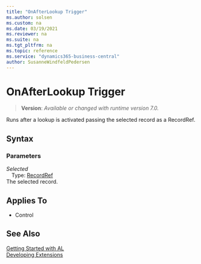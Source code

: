 ```yaml
---
title: "OnAfterLookup Trigger"
ms.author: solsen
ms.custom: na
ms.date: 03/19/2021
ms.reviewer: na
ms.suite: na
ms.tgt_pltfrm: na
ms.topic: reference
ms.service: "dynamics365-business-central"
author: SusanneWindfeldPedersen
---
```

[//]: # (START>DO_NOT_EDIT)
[//]: # (IMPORTANT:Do not edit any of the content between here and the END>DO_NOT_EDIT.)
[//]: # (Any modifications should be made in the .xml files in the ModernDev repo.)
# OnAfterLookup Trigger
> **Version**: _Available or changed with runtime version 7.0._

Runs after a lookup is activated passing the selected record as a RecordRef.

## Syntax

### Parameters

*Selected*  
&emsp;Type: [RecordRef](../methods-auto/recordref/recordref-data-type.md)  
The selected record.  



## Applies To
- Control


[//]: # (IMPORTANT: END>DO_NOT_EDIT)
## See Also  
[Getting Started with AL](../devenv-get-started.md)  
[Developing Extensions](../devenv-dev-overview.md)  